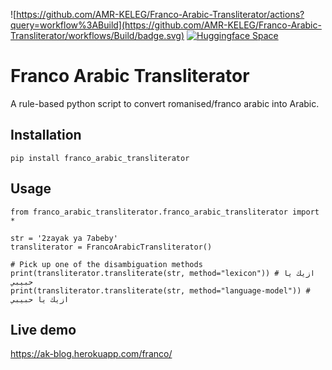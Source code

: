 ![https://github.com/AMR-KELEG/Franco-Arabic-Transliterator/actions?query=workflow%3ABuild](https://github.com/AMR-KELEG/Franco-Arabic-Transliterator/workflows/Build/badge.svg)
[![Huggingface Space](https://img.shields.io/badge/🤗-Demo%20-yellow.svg)](https://huggingface.co/spaces/AMR-KELEG/Franco-Arabic-Transliterator)

# Franco Arabic Transliterator
A rule-based python script to convert romanised/franco arabic into Arabic.

## Installation
`pip install franco_arabic_transliterator`

## Usage
```
from franco_arabic_transliterator.franco_arabic_transliterator import *

str = '2zayak ya 7abeby'
transliterator = FrancoArabicTransliterator()

# Pick up one of the disambiguation methods
print(transliterator.transliterate(str, method="lexicon")) # ازيك يا حبيبي
print(transliterator.transliterate(str, method="language-model")) # ازيك يا حبيبي

```
## Live demo
https://ak-blog.herokuapp.com/franco/
